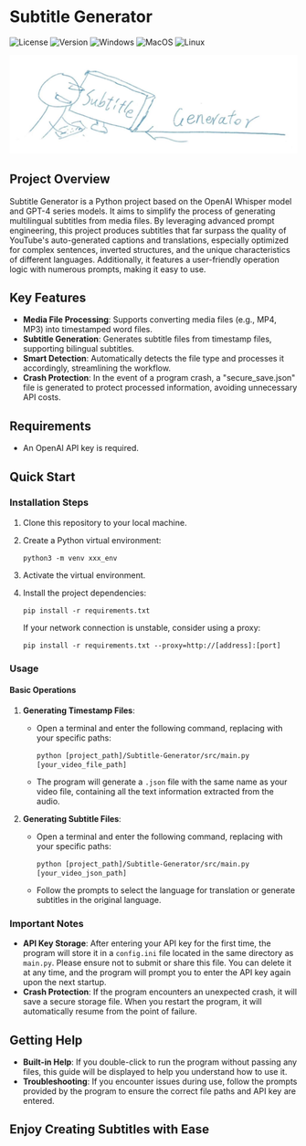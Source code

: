 
# Subtitle Generator

![License](https://img.shields.io/badge/license-MIT-blue)
![Version](https://img.shields.io/badge/versions-1.3.1--aplha-orange)
![Windows](https://img.shields.io/badge/-Windows-blue?logo=windows)
![MacOS](https://img.shields.io/badge/-MacOS-black?logo=apple)
![Linux](https://img.shields.io/badge/-Linux-333?logo=ubuntu)

![image](logo.jpg)

## Project Overview

Subtitle Generator is a Python project based on the OpenAI Whisper model and GPT-4 series models. It aims to simplify the process of generating multilingual subtitles from media files. By leveraging advanced prompt engineering, this project produces subtitles that far surpass the quality of YouTube's auto-generated captions and translations, especially optimized for complex sentences, inverted structures, and the unique characteristics of different languages. Additionally, it features a user-friendly operation logic with numerous prompts, making it easy to use.

## Key Features

- **Media File Processing**: Supports converting media files (e.g., MP4, MP3) into timestamped word files.
- **Subtitle Generation**: Generates subtitle files from timestamp files, supporting bilingual subtitles.
- **Smart Detection**: Automatically detects the file type and processes it accordingly, streamlining the workflow.
- **Crash Protection**: In the event of a program crash, a "secure_save.json" file is generated to protect processed information, avoiding unnecessary API costs.

## Requirements

- An OpenAI API key is required.

## Quick Start

### Installation Steps

1. Clone this repository to your local machine.
2. Create a Python virtual environment:

   ```
   python3 -m venv xxx_env
   ```

3. Activate the virtual environment.
4. Install the project dependencies:

   ```
   pip install -r requirements.txt
   ```

   If your network connection is unstable, consider using a proxy:

   ```
   pip install -r requirements.txt --proxy=http://[address]:[port]
   ```

### Usage

#### Basic Operations

1. **Generating Timestamp Files**:
   - Open a terminal and enter the following command, replacing with your specific paths:

     ```
     python [project_path]/Subtitle-Generator/src/main.py [your_video_file_path]
     ```

   - The program will generate a `.json` file with the same name as your video file, containing all the text information extracted from the audio.

2. **Generating Subtitle Files**:
   - Open a terminal and enter the following command, replacing with your specific paths:

     ```
     python [project_path]/Subtitle-Generator/src/main.py [your_video_json_path]
     ```

   - Follow the prompts to select the language for translation or generate subtitles in the original language.

### Important Notes

- **API Key Storage**: After entering your API key for the first time, the program will store it in a `config.ini` file located in the same directory as `main.py`. Please ensure not to submit or share this file. You can delete it at any time, and the program will prompt you to enter the API key again upon the next startup.
- **Crash Protection**: If the program encounters an unexpected crash, it will save a secure storage file. When you restart the program, it will automatically resume from the point of failure.

## Getting Help

- **Built-in Help**: If you double-click to run the program without passing any files, this guide will be displayed to help you understand how to use it.
- **Troubleshooting**: If you encounter issues during use, follow the prompts provided by the program to ensure the correct file paths and API key are entered.

## Enjoy Creating Subtitles with Ease
